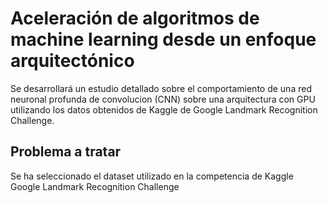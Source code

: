 # Aceleración de algoritmos de machine learning desde un enfoque arquitectónico

Se desarrollará un estudio detallado sobre el comportamiento de una red neuronal profunda de convolucion (CNN) sobre una arquitectura con GPU utilizando los datos obtenidos de Kaggle de Google Landmark Recognition Challenge.

## Problema a tratar

Se ha seleccionado el dataset utilizado en la competencia de Kaggle Google Landmark Recognition Challenge 
